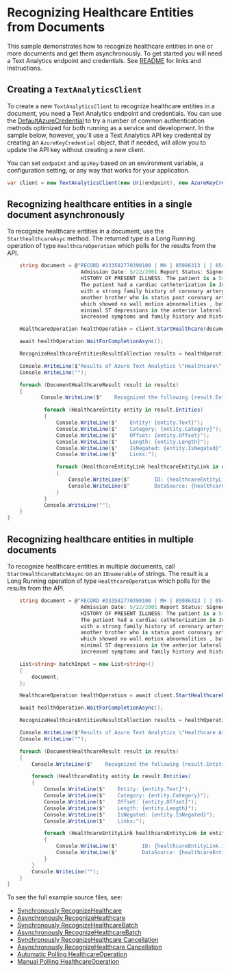 # Recognizing Healthcare Entities from Documents
This sample demonstrates how to recognize healthcare entities in one or more documents and get them asynchronously. To get started you will need a Text Analytics endpoint and credentials.  See [README][README] for links and instructions.

## Creating a `TextAnalyticsClient`

To create a new `TextAnalyticsClient` to recognize healthcare entities in a document, you need a Text Analytics endpoint and credentials.  You can use the [DefaultAzureCredential][DefaultAzureCredential] to try a number of common authentication methods optimized for both running as a service and development.  In the sample below, however, you'll use a Text Analytics API key credential by creating an `AzureKeyCredential` object, that if needed, will allow you to update the API key without creating a new client.

You can set `endpoint` and `apiKey` based on an environment variable, a configuration setting, or any way that works for your application.

```C# Snippet:TextAnalyticsSample4CreateClient
var client = new TextAnalyticsClient(new Uri(endpoint), new AzureKeyCredential(apiKey));
```

## Recognizing healthcare entities in a single document asynchronously

To recognize healthcare entities in a document, use the `StarthealthcareAsyc` method.  The returned type is a Long Running operation of type `HealthcareOperation` which polls for the results from the API.

```C# Snippet:RecognizeHealthcareEntities
    string document = @"RECORD #333582770390100 | MH | 85986313 | | 054351 | 2/14/2001 12:00:00 AM | CORONARY ARTERY DISEASE | Signed | DIS | \
                        Admission Date: 5/22/2001 Report Status: Signed Discharge Date: 4/24/2001 ADMISSION DIAGNOSIS: CORONARY ARTERY DISEASE. \
                        HISTORY OF PRESENT ILLNESS: The patient is a 54-year-old gentleman with a history of progressive angina over the past several months. \
                        The patient had a cardiac catheterization in July of this year revealing total occlusion of the RCA and 50% left main disease ,\
                        with a strong family history of coronary artery disease with a brother dying at the age of 52 from a myocardial infarction and \
                        another brother who is status post coronary artery bypass grafting. The patient had a stress echocardiogram done on July , 2001 , \
                        which showed no wall motion abnormalities , but this was a difficult study due to body habitus. The patient went for six minutes with \
                        minimal ST depressions in the anterior lateral leads , thought due to fatigue and wrist pain , his anginal equivalent. Due to the patient's \
                        increased symptoms and family history and history left main disease with total occasional of his RCA was referred for revascularization with open heart surgery.";

    HealthcareOperation healthOperation = client.StartHealthcare(document);

    await healthOperation.WaitForCompletionAsync();

    RecognizeHealthcareEntitiesResultCollection results = healthOperation.Value;

    Console.WriteLine($"Results of Azure Text Analytics \"Healthcare\" Model, version: \"{results.ModelVersion}\"");
    Console.WriteLine("");

    foreach (DocumentHealthcareResult result in results)
    {
           Console.WriteLine($"    Recognized the following {result.Entities.Count} healthcare entities:");

            foreach (HealthcareEntity entity in result.Entities)
            {
                Console.WriteLine($"    Entity: {entity.Text}");
                Console.WriteLine($"    Category: {entity.Category}");
                Console.WriteLine($"    Offset: {entity.Offset}");
                Console.WriteLine($"    Length: {entity.Length}");
                Console.WriteLine($"    IsNegated: {entity.IsNegated}");
                Console.WriteLine($"    Links:");

                foreach (HealthcareEntityLink healthcareEntityLink in entity.Links)
                {
                    Console.WriteLine($"        ID: {healthcareEntityLink.Id}");
                    Console.WriteLine($"        DataSource: {healthcareEntityLink.DataSource}");
                }
            }
            Console.WriteLine("");
    }
}
```

## Recognizing healthcare entities in multiple documents

To recognize healthcare entities in multiple documents, call `StartHealthcareBatchAsync` on an `IEnumerable` of strings.  The result is a Long Running operation of type `HealthcareOperation` which polls for the results from the API.

```C# Snippet:TextAnalyticsSampleHealthcareBatchConvenienceAsync
    string document = @"RECORD #333582770390100 | MH | 85986313 | | 054351 | 2/14/2001 12:00:00 AM | CORONARY ARTERY DISEASE | Signed | DIS | \
                        Admission Date: 5/22/2001 Report Status: Signed Discharge Date: 4/24/2001 ADMISSION DIAGNOSIS: CORONARY ARTERY DISEASE. \
                        HISTORY OF PRESENT ILLNESS: The patient is a 54-year-old gentleman with a history of progressive angina over the past several months. \
                        The patient had a cardiac catheterization in July of this year revealing total occlusion of the RCA and 50% left main disease ,\
                        with a strong family history of coronary artery disease with a brother dying at the age of 52 from a myocardial infarction and \
                        another brother who is status post coronary artery bypass grafting. The patient had a stress echocardiogram done on July , 2001 , \
                        which showed no wall motion abnormalities , but this was a difficult study due to body habitus. The patient went for six minutes with \
                        minimal ST depressions in the anterior lateral leads , thought due to fatigue and wrist pain , his anginal equivalent. Due to the patient's \
                        increased symptoms and family history and history left main disease with total occasional of his RCA was referred for revascularization with open heart surgery.";

    List<string> batchInput = new List<string>()
    {
        document,
    };

    HealthcareOperation healthOperation = await client.StartHealthcareBatchAsync(batchInput, "en");

    await healthOperation.WaitForCompletionAsync();

    RecognizeHealthcareEntitiesResultCollection results = healthOperation.Value;

    Console.WriteLine($"Results of Azure Text Analytics \"Healthcare Async\" Model, version: \"{results.ModelVersion}\"");
    Console.WriteLine("");

    foreach (DocumentHealthcareResult result in results)
    {
        Console.WriteLine($"    Recognized the following {result.Entities.Count} healthcare entities:");

        foreach (HealthcareEntity entity in result.Entities)
        {
            Console.WriteLine($"    Entity: {entity.Text}");
            Console.WriteLine($"    Category: {entity.Category}");
            Console.WriteLine($"    Offset: {entity.Offset}");
            Console.WriteLine($"    Length: {entity.Length}");
            Console.WriteLine($"    IsNegated: {entity.IsNegated}");
            Console.WriteLine($"    Links:");

            foreach (HealthcareEntityLink healthcareEntityLink in entity.Links)
            {
                Console.WriteLine($"        ID: {healthcareEntityLink.Id}");
                Console.WriteLine($"        DataSource: {healthcareEntityLink.DataSource}");
            }
        }
        Console.WriteLine("");
    }
}
```

To see the full example source files, see:

* [Synchronously RecognizeHealthcare ](https://github.com/Azure/azure-sdk-for-net/blob/master/sdk/textanalytics/Azure.AI.TextAnalytics/tests/samples/Sample_Healthcare.cs)
* [Asynchronously RecognizeHealthcare ](https://github.com/Azure/azure-sdk-for-net/blob/master/sdk/textanalytics/Azure.AI.TextAnalytics/tests/samples/Sample_HealthcareAsync.cs)
* [Synchronously RecognizeHealthcareBatch](https://github.com/Azure/azure-sdk-for-net/blob/master/sdk/textanalytics/Azure.AI.TextAnalytics/tests/samples/Sample_HealthcareBatch.cs)
* [Asynchronously RecognizeHealthcareBatch](https://github.com/Azure/azure-sdk-for-net/blob/master/sdk/textanalytics/Azure.AI.TextAnalytics/tests/samples/Sample_HealthcareBatchAsync.cs)
* [Synchronously RecognizeHealthcare Cancellation](https://github.com/Azure/azure-sdk-for-net/blob/master/sdk/textanalytics/Azure.AI.TextAnalytics/tests/samples/Sample_Healthcare_Cancellation.cs)
* [Asynchronously RecognizeHealthcare Cancellation](https://github.com/Azure/azure-sdk-for-net/blob/master/sdk/textanalytics/Azure.AI.TextAnalytics/tests/samples/Sample_HealthcareAsync_Cancellation.cs)
* [Automatic Polling HealthcareOperation ](https://github.com/Azure/azure-sdk-for-net/blob/master/sdk/textanalytics/Azure.AI.TextAnalytics/tests/samples/Sample_HealthcareAsync_AutomaticPolling.cs)
* [Manual Polling HealthcareOperation ](https://github.com/Azure/azure-sdk-for-net/blob/master/sdk/textanalytics/Azure.AI.TextAnalytics/tests/samples/Sample_HealthcareAsync_ManualPolling.cs)

[DefaultAzureCredential]: https://github.com/Azure/azure-sdk-for-net/blob/master/sdk/identity/Azure.Identity/README.md
[README]: https://github.com/Azure/azure-sdk-for-net/blob/master/sdk/textanalytics/Azure.AI.TextAnalytics/README.md